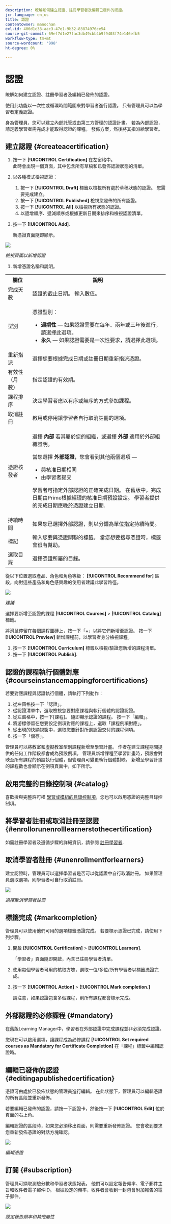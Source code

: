 ```yaml
---
description: 瞭解如何建立認證、註冊學習者及編輯已發佈的認證。
jcr-language: en_us
title: 認證
contentowner: manochan
exl-id: 406d1c33-aac3-47e1-9b32-83874976ce54
source-git-commit: 69ef7d1e27fac3db49cbb4b9f9403f74e146efb5
workflow-type: tm+mt
source-wordcount: '998'
ht-degree: 0%

---
```


# 認證

瞭解如何建立認證、註冊學習者及編輯已發佈的認證。

使用此功能以一次性或循環時間範圍來對學習者進行認證。 只有管理員可以為學習者定義認證。

身為管理員，您可以建立內部託管或由第三方管理的認證計畫。 若為內部認證，請定義學習者需完成才能取得認證的課程。 發佈方案，然後將其指派給學習者。

## 建立認證 {#createacertification}

1. 按一下 **[!UICONTROL Certification]** 在左窗格中。\
   此時會出現一個頁面，其中包含所有草稿和已發佈認證狀態的清單。

1. 以各種模式檢視認證：

   1. 按一下 **[!UICONTROL Draft]** 標籤以檢視所有處於草稿狀態的認證。 您需要完成建立。
   1. 按一下 **[!UICONTROL Published]** 檢視您發佈的所有認證。
   1. 按一下 **[!UICONTROL All]** 以檢視所有狀態的認證。
   1. 以遞增順序、遞減順序或根據更新日期來排序和檢視認證清單。

1. 按一下 **[!UICONTROL Add]**.

   新憑證頁面隨即顯示。

![](assets/add-new-certification.png)

*檢視頁面以新增認證*

1. 新增憑證名稱和說明。

<table>
 <tbody>
  <tr>
   <th>欄位</th>
   <th>說明</th>
  </tr>
  <tr>
   <td>完成天數</td>
   <td>認證的截止日期。 輸入數值。</td>
  </tr>
  <tr>
   <td>型別</td>
   <td>
    <p>憑證型別：</p>
    <ul>
     <li><b>週期性</b> — 如果認證需要在每年、兩年或三年後進行，請選擇此選項。</li>
     <li><b>永久</b> — 如果認證需要是一次性要求，請選擇此選項。</li>
    </ul></td>
  </tr>
  <tr>
   <td>重新指派</td>
   <td>選擇您要根據完成日期或註冊日期重新指派憑證。<br></td>
  </tr>
  <tr>
   <td>有效性（月數） <br></td>
   <td>指定認證的有效期。</td>
  </tr>
  <tr>
   <td>課程排序<br></td>
   <td>決定學習者應以有序或無序的方式參加課程。<br></td>
  </tr>
  <tr>
   <td>取消註冊<br></td>
   <td>啟用或停用讓學習者自行取消註冊的選項。</td>
  </tr>
  <tr>
   <td>憑證核發者<br></td>
   <td>
    <p>選擇 <b>內部</b> 若其屬於您的組織，或選擇 <b>外部</b> 適用於外部組織證明。</p>
    <p>當您選擇 <b>外部認證</b>，您會看到其他兩個選項 — </p>
    <ul>
     <li>與核准日期相同<br></li>
     <li>由學習者提交<br></li>
    </ul>
    <p>學習者可指定外部認證的正確完成日期。 在舊版中，完成日期由Prime根據經理的核准日期預設設定。 學習者提供的完成日期應晚於憑證建立日期<span>.</span></p></td>
  </tr>
  <tr>
   <td>持續時間</td>
   <td>如果您已選擇外部認證，則以分鐘為單位指定持續時間。</td>
  </tr>
  <tr>
   <td>標記</td>
   <td>輸入您要與憑證關聯的標籤。 當您想要搜尋憑證時，標籤會很有幫助。</td>
  </tr>
  <tr>
   <td>選取目錄<br></td>
   <td>選擇憑證所屬的目錄。</td>
  </tr>
 </tbody>
</table>

從以下位置選取產品、角色和角色等級： **[!UICONTROL Recommend for]** 區段，向對這些產品和角色感興趣的使用者建議此學習路徑。

![](assets/recommend-for.png)

*建議*

選擇要新增至認證的課程 **[!UICONTROL Courses]** > **[!UICONTROL Catalog]** 標籤。

將滑鼠停留在每個課程圖磚上，按一下「+」以將它們新增至認證。 按一下 **[!UICONTROL Preview]** 新增課程前，以學習者身分檢視課程。

1. 按一下 **[!UICONTROL Curriculum]** 標籤以檢視/驗證您新增的課程清單。
1. 按一下 **[!UICONTROL Publish]**.

## 認證的課程執行個體對應 {#courseinstancemappingforcertifications}

若要對應課程與認證執行個體，請執行下列動作：

1. 從左窗格按一下「認證」。
1. 從認證清單中，選取檢視您要對應課程與執行個體的認證認證。
1. 從左窗格中，按一下[課程]。 隨即顯示認證的課程。 按一下「編輯」。
1. 將游標停留在您要設定例項對應的課程上，選取「課程例項對應」。
1. 從出現的快顯視窗中，選取您要針對所選認證交付的課程例項。
1. 按一下「儲存」。

管理員可以將教室和虛擬教室型別課程新增至學習計畫。 作者在建立課程期間提供的任何工作階段都會成為預設例項。 管理員新增課程至學習計畫時，預設會對映至所有課程的預設執行個體，但管理員可變更執行個體對映。 新增至學習計畫的課程數也會顯示在例項頁面中，如下所示。

## 啟用完整的目錄控制項 {#catalog}

喜歡授與完整許可權 [學習或模組的目錄控制項](shared-catalog-full-control.md)，您也可以啟用憑證的完整目錄控制項。

## 將學習者註冊或取消註冊至認證 {#enrollorunenrolllearnerstothecertification}

如需註冊學習者及遵循步驟的詳細資訊，請參閱 [註冊學習者](courses.md#main-pars_header_1058138132).

## 取消學習者註冊 {#unenrollmentforlearners}

建立認證時，管理員可以選擇學習者是否可以從認證中自行取消註冊。 如果管理員選取選項，則學習者可自行取消註冊。

![](assets/unenrollment.png)

*選擇取消學習者註冊*

## 標籤完成 {#markcompletion}

管理員可以使用他們可用的選項標籤憑證完成。 若要標示憑證已完成，請使用下列步驟。

1. 開啟 **[!UICONTROL Certification]** > **[!UICONTROL Learners]**.

   「學習者」頁面隨即開啟，內含已註冊學習者清單。

1. 使用每個學習者可用的核取方塊，選取一位/多位/所有學習者以標籤憑證完成。
1. 按一下  **[!UICONTROL Action]** > **[!UICONTROL Mark completion.]**

   請注意，如果認證包含多個課程，則所有課程都會標示完成。

## 外部認證的必修課程 {#mandatory}

在舊版Learning Manager中，學習者在外部認證中完成課程並非必須完成認證。

您現在可以啟用選項，讓課程成為必修課程 **[!UICONTROL Set required courses as Mandatory for Certificate Completion]** 在「課程」標籤中編輯認證時。

## 編輯已發佈的認證 {#editingapublishedcertification}

憑證可由處於已發佈狀態的管理員進行編輯。 在此狀態下，管理員可以編輯憑證的所有區段並重新發佈。

若要編輯已發佈的認證，請按一下認證卡，然後按一下 **[!UICONTROL Edit]** 位於頁面的右上角。

編輯認證的區段時，如果您必須移出頁面，則需要重新發佈認證。 您會收到要求您重新發佈憑證的對話方塊確認。

![](assets/edit-a-certificate.png)

*編輯憑證*

## 訂閱 {#subscription}

管理員可擷取測驗分數和學習者狀態報表。 他們可以設定報告頻率、電子郵件主旨和收件者電子郵件ID。 根據設定的頻率，收件者會收到一封包含附加報告的電子郵件。

![](assets/report-subscription.jpeg)

*設定報告頻率和其他屬性*
